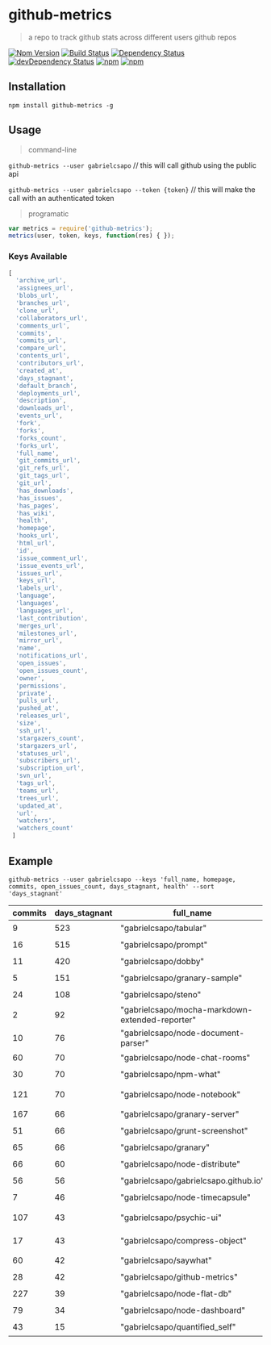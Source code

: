 # github-metrics
> a repo to track github stats across different users github repos

[![Npm Version](https://img.shields.io/npm/v/github-metrics.svg)](https://www.npmjs.com/package/github-metrics)
[![Build Status](https://travis-ci.org/gabrielcsapo/github-metrics.svg?branch=master)](https://travis-ci.org/gabrielcsapo/github-metrics)
[![Dependency Status](https://david-dm.org/gabrielcsapo/github-metrics.svg)](https://david-dm.org/gabrielcsapo/github-metrics)
[![devDependency Status](https://david-dm.org/gabrielcsapo/github-metrics/dev-status.svg)](https://david-dm.org/gabrielcsapo/github-metrics#info=devDependencies)
[![npm](https://img.shields.io/npm/dt/github-metrics.svg)]()
[![npm](https://img.shields.io/npm/dm/github-metrics.svg)]()

## Installation

`npm install github-metrics -g`

## Usage

> command-line

`github-metrics --user gabrielcsapo` // this will call github using the public api

`github-metrics --user gabrielcsapo --token {token}` // this will make the call with an authenticated token

> programatic

```javascript
var metrics = require('github-metrics');
metrics(user, token, keys, function(res) { });
```

### Keys Available

```javascript
[
  'archive_url',
  'assignees_url',
  'blobs_url',
  'branches_url',
  'clone_url',
  'collaborators_url',
  'comments_url',
  'commits',
  'commits_url',
  'compare_url',
  'contents_url',
  'contributors_url',
  'created_at',
  'days_stagnant',
  'default_branch',
  'deployments_url',
  'description',
  'downloads_url',
  'events_url',
  'fork',
  'forks',
  'forks_count',
  'forks_url',
  'full_name',
  'git_commits_url',
  'git_refs_url',
  'git_tags_url',
  'git_url',
  'has_downloads',
  'has_issues',
  'has_pages',
  'has_wiki',
  'health',
  'homepage',
  'hooks_url',
  'html_url',
  'id',
  'issue_comment_url',
  'issue_events_url',
  'issues_url',
  'keys_url',
  'labels_url',
  'language',
  'languages',
  'languages_url',
  'last_contribution',
  'merges_url',
  'milestones_url',
  'mirror_url',
  'name',
  'notifications_url',
  'open_issues',
  'open_issues_count',
  'owner',
  'permissions',
  'private',
  'pulls_url',
  'pushed_at',
  'releases_url',
  'size',
  'ssh_url',
  'stargazers_count',
  'stargazers_url',
  'statuses_url',
  'subscribers_url',
  'subscription_url',
  'svn_url',
  'tags_url',
  'teams_url',
  'trees_url',
  'updated_at',
  'url',
  'watchers',
  'watchers_count'
 ]
 ```

## Example

`github-metrics --user gabrielcsapo --keys 'full_name, homepage, commits, open_issues_count, days_stagnant, health' --sort 'days_stagnant'`

| commits | days_stagnant | full_name                                       | health | homepage                                       | open_issues_count |
| ------- | ------------- | ----------------------------------------------- | ------ | ---------------------------------------------- | ----------------- |
| 9       | 523           | "gabrielcsapo/tabular"                          | "🌩"   |                                                | 0                 |
| 16      | 515           | "gabrielcsapo/prompt"                           | "🌩"   |                                                | 0                 |
| 11      | 420           | "gabrielcsapo/dobby"                            | "🌩"   |                                                | 0                 |
| 5       | 151           | "gabrielcsapo/granary-sample"                   | "🌩"   |                                                | 0                 |
| 24      | 108           | "gabrielcsapo/steno"                            | "🌩"   | "http://www.gabrielcsapo.com/steno/"           | 1                 |
| 2       | 92            | "gabrielcsapo/mocha-markdown-extended-reporter" | "🌩"   |                                                | 0                 |
| 10      | 76            | "gabrielcsapo/node-document-parser"             | "🌩"   |                                                | 0                 |
| 60      | 70            | "gabrielcsapo/node-chat-rooms"                  | "🌩"   |                                                | 2                 |
| 30      | 70            | "gabrielcsapo/npm-what"                         | "🌩"   |                                                | 2                 |
| 121     | 70            | "gabrielcsapo/node-notebook"                    | "🌩"   | "http://www.gabrielcsapo.com/node-notebook/"   | 2                 |
| 167     | 66            | "gabrielcsapo/granary-server"                   | "🌩"   | "http://granaryjs.com"                         | 0                 |
| 51      | 66            | "gabrielcsapo/grunt-screenshot"                 | "🌩"   |                                                | 0                 |
| 65      | 66            | "gabrielcsapo/granary"                          | "🌩"   | "http://granaryjs.com"                         | 0                 |
| 66      | 60            | "gabrielcsapo/node-distribute"                  | "🌩"   |                                                | 1                 |
| 56      | 56            | "gabrielcsapo/gabrielcsapo.github.io"           | "🌩"   | "http://www.gabrielcsapo.com"                  | 1                 |
| 7       | 46            | "gabrielcsapo/node-timecapsule"                 | "🌩"   |                                                | 0                 |
| 107     | 43            | "gabrielcsapo/psychic-ui"                       | "🌩"   | "http://www.gabrielcsapo.com/psychic-ui/"      | 2                 |
| 17      | 43            | "gabrielcsapo/compress-object"                  | "🌩"   | "http://www.gabrielcsapo.com/compress-object/" | 0                 |
| 60      | 42            | "gabrielcsapo/saywhat"                          | "🌩"   | "http://www.gabrielcsapo.com/saywhat/"         | 0                 |
| 28      | 42            | "gabrielcsapo/github-metrics"                   | "🌩"   |                                                | 0                 |
| 227     | 39            | "gabrielcsapo/node-flat-db"                     | "🌩"   |                                                | 0                 |
| 79      | 34            | "gabrielcsapo/node-dashboard"                   | "🌦"   |                                                | 0                 |
| 43      | 15            | "gabrielcsapo/quantified_self"                  | "⛅️"   |                                                | 4                 |
